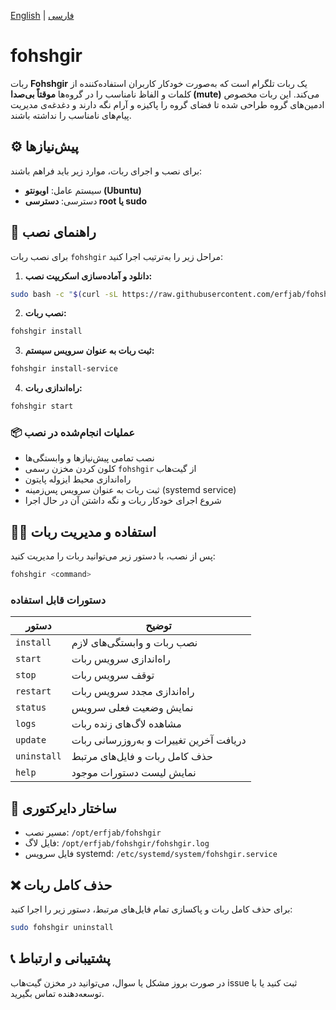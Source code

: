 [English](/README.md) | [فارسی](/README.fa_IR.md)

# fohshgir


ربات **Fohshgir** یک ربات تلگرام است که به‌صورت خودکار کاربران استفاده‌کننده از کلمات و الفاظ نامناسب را در گروه‌ها **موقتاً بی‌صدا (mute)** می‌کند. این ربات مخصوص ادمین‌های گروه طراحی شده تا فضای گروه را پاکیزه و آرام نگه دارند و دغدغه‌ی مدیریت پیام‌های نامناسب را نداشته باشند.



## ⚙️ پیش‌نیازها

برای نصب و اجرای ربات، موارد زیر باید فراهم باشند:

* سیستم عامل: **اوبونتو (Ubuntu)**
* دسترسی: **دسترسی root یا sudo**



## 🚀 راهنمای نصب

برای نصب ربات `fohshgir` مراحل زیر را به‌ترتیب اجرا کنید:

1. **دانلود و آماده‌سازی اسکریپت نصب:**

```bash
sudo bash -c "$(curl -sL https://raw.githubusercontent.com/erfjab/fohshgir/master/install.sh)" @ install-script
```

2. **نصب ربات:**

```bash
fohshgir install
```

3. **ثبت ربات به عنوان سرویس سیستم:**

```bash
fohshgir install-service
```

4. **راه‌اندازی ربات:**

```bash
fohshgir start
```



### 📦 عملیات انجام‌شده در نصب

* نصب تمامی پیش‌نیازها و وابستگی‌ها
* کلون کردن مخزن رسمی `fohshgir` از گیت‌هاب
* راه‌اندازی محیط ایزوله پایتون
* ثبت ربات به عنوان سرویس پس‌زمینه (systemd service)
* شروع اجرای خودکار ربات و نگه داشتن آن در حال اجرا



## 🧑‍💻 استفاده و مدیریت ربات

پس از نصب، با دستور زیر می‌توانید ربات را مدیریت کنید:

```bash
fohshgir <command>
```

### دستورات قابل استفاده

| دستور       | توضیح                                   |
| ----------- | --------------------------------------- |
| `install`   | نصب ربات و وابستگی‌های لازم             |
| `start`     | راه‌اندازی سرویس ربات                   |
| `stop`      | توقف سرویس ربات                         |
| `restart`   | راه‌اندازی مجدد سرویس ربات              |
| `status`    | نمایش وضعیت فعلی سرویس                  |
| `logs`      | مشاهده لاگ‌های زنده ربات                |
| `update`    | دریافت آخرین تغییرات و به‌روزرسانی ربات |
| `uninstall` | حذف کامل ربات و فایل‌های مرتبط          |
| `help`      | نمایش لیست دستورات موجود                |



## 📁 ساختار دایرکتوری

* مسیر نصب: `/opt/erfjab/fohshgir`
* فایل لاگ: `/opt/erfjab/fohshgir/fohshgir.log`
* فایل سرویس systemd: `/etc/systemd/system/fohshgir.service`



## ❌ حذف کامل ربات

برای حذف کامل ربات و پاکسازی تمام فایل‌های مرتبط، دستور زیر را اجرا کنید:

```bash
sudo fohshgir uninstall
```



## 📞 پشتیبانی و ارتباط

در صورت بروز مشکل یا سوال، می‌توانید در مخزن گیت‌هاب issue ثبت کنید یا با توسعه‌دهنده تماس بگیرید.
